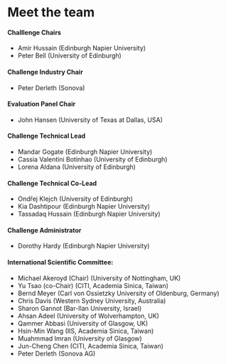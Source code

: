 # Meet the team

#### Challlenge Chairs

- Amir Hussain (Edinburgh Napier University)
- Peter Bell (University of Edinburgh)

#### Challenge Industry Chair
- Peter Derleth (Sonova)

#### Evaluation Panel Chair
- John Hansen (University of Texas at Dallas, USA)


#### Challenge Technical Lead
- Mandar Gogate (Edinburgh Napier University)
- Cassia Valentini Botinhao (University of Edinburgh)
- Lorena Aldana (University of Edinburgh)

#### Challenge Technical Co-Lead
- Ondřej Klejch (University of Edinburgh)
- Kia Dashtipour (Edinburgh Napier University)
- Tassadaq Hussain (Edinburgh Napier University)

#### Challenge Administrator
- Dorothy Hardy (Edinburgh Napier University)


#### International Scientific Committee:

- Michael Akeroyd (Chair) (University of Nottingham, UK)
- Yu Tsao (co-Chair) (CITI, Academia Sinica, Taiwan)
- Bernd Meyer (Carl von Ossietzky University of Oldenburg, Germany)
- Chris Davis (Western Sydney University, Australia)
- Sharon Gannot (Bar-Ilan University, Israel)
- Ahsan Adeel (University of Wolverhampton, UK)
- Qammer Abbasi (University of Glasgow, UK)
- Hsin-Min Wang (IIS, Academia Sinica, Taiwan)
- Muahmmad Imran (University of Glasgow)
- Jun-Cheng Chen (CITI, Academia Sinica, Taiwan)
- Peter Derleth (Sonova AG)